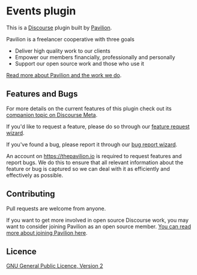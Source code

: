 # Events plugin

This is a [Discourse](https://meta.discourse.org) plugin built by [Pavilion](https://thepavilion.io).

Pavilion is a freelancer cooperative with three goals
- Deliver high quality work to our clients
- Empower our members financially, professionally and personally
- Support our open source work and those who use it

[Read more about Pavilion and the work we do](https://thepavilion.io/c/welcome/about).

## Features and Bugs

For more details on the current features of this plugin check out its [companion topic on Discourse Meta](https://meta.discourse.org/t/events-plugin/69776).

If you'd like to request a feature, please do so through our [feature request wizard](https://thepavilion.io/w/feature-request).

If you've found a bug, please report it through our [bug report wizard](https://thepavilion.io/w/bug-report).

An account on https://thepavilion.io is required to request features and report bugs. We do this to ensure that all relevant information about the feature or bug is captured so we can deal with it as efficiently and effectively as possible.

## Contributing

Pull requests are welcome from anyone.

If you want to get more involved in open source Discourse work, you may want to consider joining Pavilion as an open source member. [You can read more about joining Pavilion here](https://thepavilion.io/t/how-to-join-pavilion/1605).

## Licence

[GNU General Public Licence, Version 2](./LICENSE.txt)

